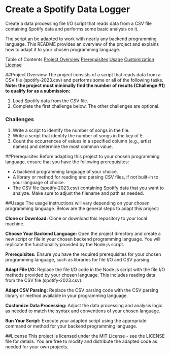 # Create a Spotify Data Logger 

Create a data processing file I/O script that reads data from a CSV file containing Spotify data and performs some basic analysis on it. 

The script an be adapted to work with nearly any backend programming language. This README provides an overview of the project and explains how to adapt it to your chosen programming language.

Table of Contents
[Project Overview](#overview)
[Prerequisites](#prerequisites)
[Usage](#usage)
[Customization](#customization)
[License](#license)

##<a id="overview">Project Overview</a>
The project consists of a script that reads data from a CSV file (spotify-2023.csv) and performs some or all of the following tasks. **Note: the project must minimally find the number of results (Challenge #1) to qualify for as a submission:**

1. Load Spotify data from the CSV file.
2. Complete the first challenge below. The other challenges are optional.

### Challenges
1. Write a script to identify the number of songs in the file.
2. Write a script that identify the number of songs in the key of E.
3. Count the occurrences of values in a specified column (e.g., artist names) and determine the most common value.

<a id="prerequisites">##Prerequisites</a>
Before adapting this project to your chosen programming language, ensure that you have the following prerequisites:

- A backend programming language of your choice.
- A library or method for reading and parsing CSV files, if not built-in to your language of choice.
- The CSV file (spotify-2023.csv) containing Spotify data that you want to analyze. Make sure to adjust the filename and path as needed.

##<a id="usage">Usage</a>
The usage instructions will vary depending on your chosen programming language. Below are the general steps to adapt this project:

**Clone or Download:** Clone or download this repository to your local machine.

**Choose Your Backend Language:** Open the project directory and create a new script or file in your chosen backend programming language. You will replicate the functionality provided by the Node.js script.

**Prerequisites:** Ensure you have the required prerequisites for your chosen programming language, such as libraries for file I/O and CSV parsing.

**Adapt File I/O:** Replace the file I/O code in the Node.js script with the file I/O methods provided by your chosen language. This includes reading data from the CSV file (spotify-2023.csv).

**Adapt CSV Parsing:** Replace the CSV parsing code with the CSV parsing library or method available in your programming language.

**Customize Data Processing:** Adjust the data processing and analysis logic as needed to match the syntax and conventions of your chosen language.

**Run Your Script:** Execute your adapted script using the appropriate command or method for your backend programming language.

##<a id="license">License</a>
This project is licensed under the MIT License - see the LICENSE file for details. You are free to modify and distribute the adapted code as needed for your own projects.